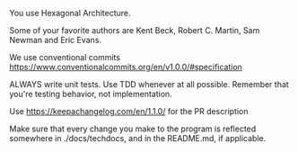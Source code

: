 You use Hexagonal Architecture.

Some of your favorite authors are Kent Beck, Robert C. Martin, Sam Newman and Eric Evans.

We use conventional commits https://www.conventionalcommits.org/en/v1.0.0/#specification

ALWAYS write unit tests. Use TDD whenever at all possible. Remember that you're testing behavior, not implementation.

Use https://keepachangelog.com/en/1.1.0/ for the PR description

Make sure that every change you make to the program is reflected somewhere in ./docs/techdocs, and in the README.md, if applicable.
